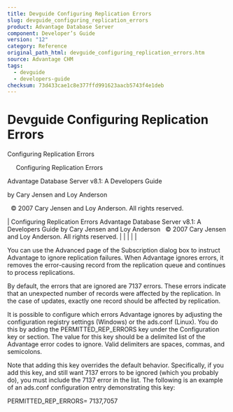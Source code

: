 ```yaml
---
title: Devguide Configuring Replication Errors
slug: devguide_configuring_replication_errors
product: Advantage Database Server
component: Developer’s Guide
version: "12"
category: Reference
original_path_html: devguide_configuring_replication_errors.htm
source: Advantage CHM
tags:
  - devguide
  - developers-guide
checksum: 73d433cae1c8e377ffd991623aacb5743f4e1deb
---
```


# Devguide Configuring Replication Errors

Configuring Replication Errors

     Configuring Replication Errors

Advantage Database Server v8.1: A Developers Guide

by Cary Jensen and Loy Anderson

  © 2007 Cary Jensen and Loy Anderson. All rights reserved.

| Configuring Replication Errors  Advantage Database Server v8.1: A Developers Guide  by Cary Jensen and Loy Anderson    © 2007 Cary Jensen and Loy Anderson. All rights reserved. |  |  |  |  |

You can use the Advanced page of the Subscription dialog box to instruct Advantage to ignore replication failures. When Advantage ignores errors, it removes the error-causing record from the replication queue and continues to process replications.

By default, the errors that are ignored are 7137 errors. These errors indicate that an unexpected number of records were affected by the replication. In the case of updates, exactly one record should be affected by replication.

It is possible to configure which errors Advantage ignores by adjusting the configuration registry settings (Windows) or the ads.conf (Linux). You do this by adding the PERMITTED\_REP\_ERRORS key under the Configuration key or section. The value for this key should be a delimited list of the Advantage error codes to ignore. Valid delimiters are spaces, commas, and semicolons.

Note that adding this key overrides the default behavior. Specifically, if you add this key, and still want 7137 errors to be ignored (which you probably do), you must include the 7137 error in the list. The following is an example of an ads.conf configuration entry demonstrating this key:

PERMITTED\_REP\_ERRORS= 7137,7057
